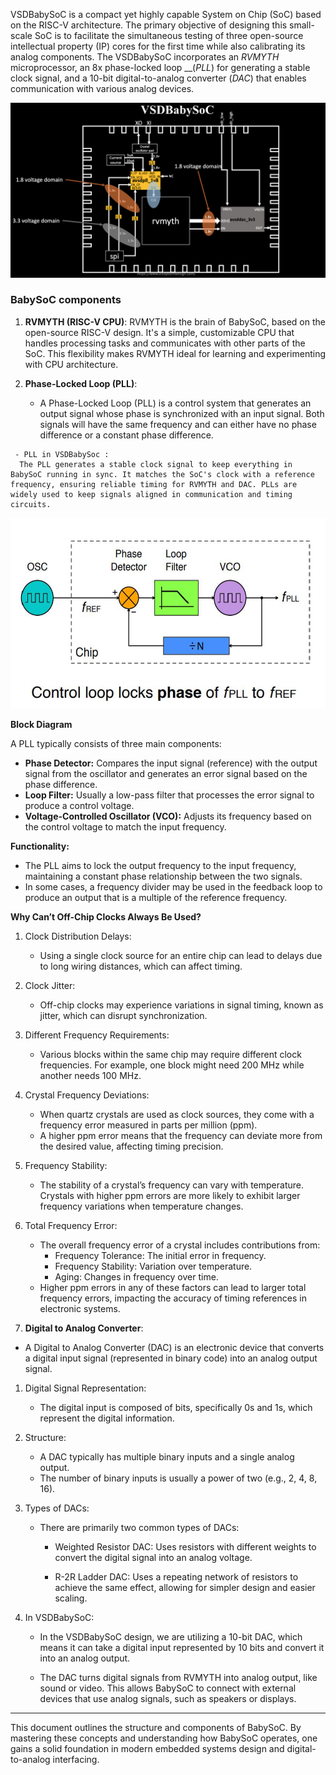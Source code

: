 
VSDBabySoC is a compact yet highly capable System on Chip (SoC) based on the RISC-V architecture. The primary objective of designing this small-scale SoC is to facilitate the simultaneous testing of three open-source intellectual property (IP) cores for the first time while also calibrating its analog components. The VSDBabySoC incorporates an _RVMYTH_ microprocessor, an 8x phase-locked loop __(_PLL_) for generating a stable clock signal, and a 10-bit digital-to-analog converter (_DAC_) that enables communication with various analog devices.



   <div align="center">
      <img src="VSDbabySoc.png" alt="VSDBabySOC" width="700"/>
   </div>
   


### BabySoC components

   1. **RVMYTH (RISC-V CPU)**: RVMYTH is the brain of BabySoC, based on the open-source RISC-V design. It's a simple, customizable CPU that handles processing tasks and communicates with other parts of the SoC. This flexibility makes RVMYTH ideal for learning and experimenting with CPU architecture.

   2. **Phase-Locked Loop (PLL)**: 

      - A Phase-Locked Loop (PLL) is a control system that generates an output signal whose phase is synchronized with an input signal. Both signals will have the same frequency and can either have no phase difference or a constant phase difference.
     
     - PLL in VSDBabySoc :
      The PLL generates a stable clock signal to keep everything in BabySoC running in sync. It matches the SoC's clock with a reference frequency, ensuring reliable timing for RVMYTH and DAC. PLLs are widely used to keep signals aligned in communication and timing circuits.

     
   <div align="center">
      <img src="PLL.png" alt="PLL" width="700"/>
   </div>
   
**Block Diagram**

A PLL typically consists of three main components:
   - **Phase Detector:** Compares the input signal (reference) with the output signal from the oscillator and generates an error signal based on the phase difference.
   - **Loop Filter:** Usually a low-pass filter that processes the error signal to produce a control voltage.
   - **Voltage-Controlled Oscillator (VCO):** Adjusts its frequency based on the control voltage to match the input frequency.

**Functionality:**
   - The PLL aims to lock the output frequency to the input frequency, maintaining a constant phase relationship between the two signals.
   - In some cases, a frequency divider may be used in the feedback loop to produce an output that is a multiple of the reference frequency.

**Why Can’t Off-Chip Clocks Always Be Used?**

   1. Clock Distribution Delays:
      - Using a single clock source for an entire chip can lead to delays due to long wiring distances, which can affect timing.
   2. Clock Jitter:
      - Off-chip clocks may experience variations in signal timing, known as jitter, which can disrupt synchronization.
   3. Different Frequency Requirements:
      - Various blocks within the same chip may require different clock frequencies. For example, one block might need 200 MHz while another needs 100 MHz.
   4. Crystal Frequency Deviations:
      - When quartz crystals are used as clock sources, they come with a frequency error measured in parts per million (ppm).
      - A higher ppm error means that the frequency can deviate more from the desired value, affecting timing precision.
   5. Frequency Stability:
      - The stability of a crystal’s frequency can vary with temperature. Crystals with higher ppm errors are more likely to exhibit larger frequency variations when temperature changes.
   6. Total Frequency Error:
      - The overall frequency error of a crystal includes contributions from:
         - Frequency Tolerance: The initial error in frequency.
         - Frequency Stability: Variation over temperature.
         - Aging: Changes in frequency over time.
      - Higher ppm errors in any of these factors can lead to larger total frequency errors, impacting the accuracy of timing references in electronic systems.
   
   
  3. **Digital to Analog Converter**:

   - A Digital to Analog Converter (DAC) is an electronic device that converts a digital input signal (represented in binary code) into an analog output signal.
   1. Digital Signal Representation:
      - The digital input is composed of bits, specifically 0s and 1s, which represent the digital information.
   2. Structure:
      - A DAC typically has multiple binary inputs and a single analog output.
      - The number of binary inputs is usually a power of two (e.g., 2, 4, 8, 16).
   3. Types of DACs:
      - There are primarily two common types of DACs:
         - Weighted Resistor DAC: Uses resistors with different weights to convert the digital signal into an analog voltage.

         - R-2R Ladder DAC: Uses a repeating network of resistors to achieve the same effect, allowing for simpler design and easier scaling.
  

   4. In VSDBabySoC:
      - In the VSDBabySoC design, we are utilizing a 10-bit DAC, which means it can take a digital input represented by 10 bits and convert it into an analog output.
       
       
      - The DAC turns digital signals from RVMYTH into analog output, like sound or video. This allows BabySoC to connect with external devices that use analog signals, such as speakers or displays.
</details>


---

This document outlines the structure and components of BabySoC. By mastering these concepts and understanding how BabySoC operates, one gains a solid foundation in modern embedded systems design and digital-to-analog interfacing.
